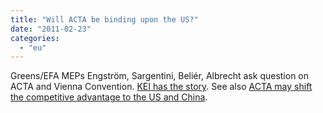 ```yaml
---
title: "Will ACTA be binding upon the US?"
date: "2011-02-23"
categories: 
  - "eu"
---
```


Greens/EFA MEPs Engström, Sargentini, Beliér, Albrecht ask question on ACTA and Vienna Convention. [KEI has the story](http://www.keionline.org/node/1077). See also [ACTA may shift the competitive advantage to the US and China](http://action.ffii.org/acta/Analysis).
